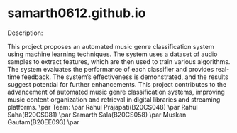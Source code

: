 # samarth0612.github.io

Description:

This project proposes an automated music genre classification system using machine learning techniques. The system uses a dataset of audio samples to extract features, which are then used to train various algorithms. The system evaluates the performance of each classifier and provides real-time feedback. The system’s effectiveness is demonstrated, and the results suggest potential for further enhancements. This project contributes to the advancement of automated music genre classification systems, improving music content organization and retrieval in digital libraries and streaming platforms. \par
Team: \par
Rahul Prajapati(B20CS048) \par
Rahul Saha(B20CS081) \par
Samarth Sala(B20CS058) \par
Muskan Gautam(B20EE093) \par
